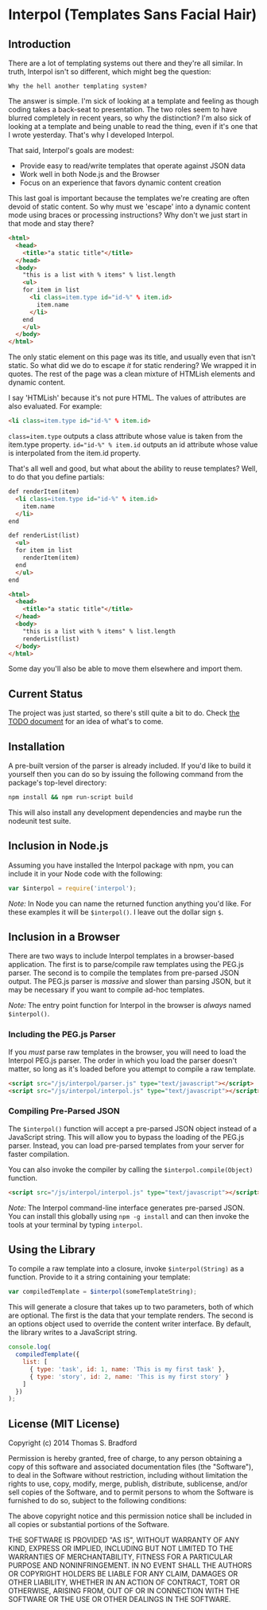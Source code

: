 # Interpol (Templates Sans Facial Hair)

## Introduction

There are a lot of templating systems out there and they're all similar.  In truth, Interpol isn't so different, which might beg the question:

    Why the hell another templating system?

The answer is simple.  I'm sick of looking at a template and feeling as though coding takes a back-seat to presentation.  The two roles seem to have blurred completely in recent years, so why the distinction?  I'm also sick of looking at a template and being unable to read the thing, even if it's one that I wrote yesterday.  That's why I developed Interpol.

That said, Interpol's goals are modest:

  * Provide easy to read/write templates that operate against JSON data
  * Work well in both Node.js and the Browser
  * Focus on an experience that favors dynamic content creation

This last goal is important because the templates we're creating are often devoid of static content.  So why must we 'escape' into a dynamic content mode using braces or processing instructions?  Why don't we just start in that mode and stay there?

```html
<html>
  <head>
    <title>"a static title"</title>
  </head>
  <body>
    "this is a list with % items" % list.length
    <ul>
    for item in list
      <li class=item.type id="id-%" % item.id>
        item.name
      </li>
    end
    </ul>
  </body>
</html>
```

The only static element on this page was its title, and usually even that isn't static.  So what did we do to escape *it* for static rendering?  We wrapped it in quotes.  The rest of the page was a clean mixture of HTMLish elements and dynamic content.

I say 'HTMLish' because it's not pure HTML.  The values of attributes are also evaluated.  For example:

```html
<li class=item.type id="id-%" % item.id>
```

`class=item.type` outputs a class attribute whose value is taken from the item.type property.  `id="id-%" % item.id` outputs an id attribute whose value is interpolated from the item.id property.

That's all well and good, but what about the ability to reuse templates?  Well, to do that you define partials:

```html
def renderItem(item)
  <li class=item.type id="id-%" % item.id>
    item.name
  </li>
end

def renderList(list)
  <ul>
  for item in list
    renderItem(item)
  end
  </ul>
end

<html>
  <head>
    <title>"a static title"</title>
  </head>
  <body>
    "this is a list with % items" % list.length
    renderList(list)
  </body>
</html>
```

Some day you'll also be able to move them elsewhere and import them.

## Current Status
The project was just started, so there's still quite a bit to do.  Check [the TODO document](doc/TODO.md) for an idea of what's to come.

## Installation
A pre-built version of the parser is already included.  If you'd like to build it yourself then you can do so by issuing the following command from the package's top-level directory:

```bash
npm install && npm run-script build
```

This will also install any development dependencies and maybe run the nodeunit test suite.

## Inclusion in Node.js
Assuming you have installed the Interpol package with npm, you can include it in your Node code with the following:

```javascript
var $interpol = require('interpol');
```

*Note:* In Node you can name the returned function anything you'd like.  For these examples it will be `$interpol()`.  I leave out the dollar sign `$`.

## Inclusion in a Browser
There are two ways to include Interpol templates in a browser-based application.  The first is to parse/compile raw templates using the PEG.js parser.  The second is to compile the templates from pre-parsed JSON output.  The PEG.js parser is *massive* and slower than parsing JSON, but it may be necessary if you want to compile ad-hoc templates.

*Note:* The entry point function for Interpol in the browser is *always* named `$interpol()`.

### Including the PEG.js Parser
If you *must* parse raw templates in the browser, you will need to load the Interpol PEG.js parser.  The order in which you load the parser doesn't matter, so long as it's loaded before you attempt to compile a raw template.

```html
<script src="/js/interpol/parser.js" type="text/javascript"></script>
<script src="/js/interpol/interpol.js" type="text/javascript"></script>
```

### Compiling Pre-Parsed JSON
The `$interpol()` function will accept a pre-parsed JSON object instead of a JavaScript string.  This will allow you to bypass the loading of the PEG.js parser.  Instead, you can load pre-parsed templates from your server for faster compilation.

You can also invoke the compiler by calling the `$interpol.compile(Object)` function.

```html
<script src="/js/interpol/interpol.js" type="text/javascript"></script>
```

*Note:* The Interpol command-line interface generates pre-parsed JSON.  You can install this globally using `npm -g install` and can then invoke the tools at your terminal by typing `interpol`.

## Using the Library
To compile a raw template into a closure, invoke `$interpol(String)` as a function.  Provide to it a string containing your template:

```javascript
var compiledTemplate = $interpol(someTemplateString);
```

This will generate a closure that takes up to two parameters, both of which are optional.  The first is the data that your template renders.  The second is an options object used to override the content writer interface.  By default, the library writes to a JavaScript string.

```javascript
console.log(
  compiledTemplate({
    list: [
      { type: 'task', id: 1, name: 'This is my first task' },
      { type: 'story', id: 2, name: 'This is my first story' }
    ]
  })
);
```

## License (MIT License)
Copyright (c) 2014 Thomas S. Bradford

Permission is hereby granted, free of charge, to any person
obtaining a copy of this software and associated documentation
files (the "Software"), to deal in the Software without
restriction, including without limitation the rights to use,
copy, modify, merge, publish, distribute, sublicense, and/or
sell copies of the Software, and to permit persons to whom the
Software is furnished to do so, subject to the following
conditions:

The above copyright notice and this permission notice shall be
included in all copies or substantial portions of the Software.

THE SOFTWARE IS PROVIDED "AS IS", WITHOUT WARRANTY OF ANY KIND,
EXPRESS OR IMPLIED, INCLUDING BUT NOT LIMITED TO THE WARRANTIES
OF MERCHANTABILITY, FITNESS FOR A PARTICULAR PURPOSE AND
NONINFRINGEMENT. IN NO EVENT SHALL THE AUTHORS OR COPYRIGHT
HOLDERS BE LIABLE FOR ANY CLAIM, DAMAGES OR OTHER LIABILITY,
WHETHER IN AN ACTION OF CONTRACT, TORT OR OTHERWISE, ARISING
FROM, OUT OF OR IN CONNECTION WITH THE SOFTWARE OR THE USE OR
OTHER DEALINGS IN THE SOFTWARE.
